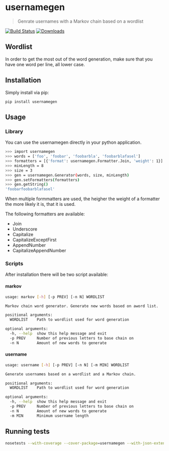 # usernamegen
> Genrate usernames with a Markov chain based on a wordlist

[![Build Status](https://travis-ci.org/stylesuxx/usernamegen.svg?branch=master)](https://travis-ci.org/stylesuxx/usernamegen) [![Downloads](https://img.shields.io/pypi/dm/browserinfo.svg)](https://img.shields.io/pypi/dm/usernamegen.svg)

## Wordlist
In order to get the most out of the word generation, make sure that you have one word per line, all lower case.

## Installation
Simply install via pip:

    pip install usernamegen

## Usage
### Library
You can use the usernamegen directly in your python application.
```bash
>>> import usernamegen
>>> words = ['foo', 'foobar', 'foobarbla', 'foobarblafasel']
>>> formatters = [{'format': usernamegen.Formatter.Join, 'weight': 1}]
>>> minLength = 8
>>> size = 3
>>> gen = usernamegen.Generator(words, size, minLength)
>>> gen.setFormatters(formatters)
>>> gen.getString()
'foobarfoobarblafasel'
```

When multiple formmatters are used, the heigher the weight of a formatter the more likely it is, that it is used.

The following formatters are available:

* Join
* Underscore
* Capitalize
* CapitalizeExceptFirst
* AppendNumber
* CapitalizeAppendNumber

### Scripts
After installation there will be two script available:

#### markov
```bash
usage: markov [-h] [-p PREV] [-n N] WORDLIST

Markov chain word generator. Generate new words based on aword list.

positional arguments:
  WORDLIST    Path to wordlist used for word generation

optional arguments:
  -h, --help  show this help message and exit
  -p PREV     Number of previous letters to base chain on
  -n N        Amount of new words to generate
```

#### username
```bash
usage: username [-h] [-p PREV] [-n N] [-m MIN] WORDLIST

Generate usernames based on a wordlist and a Markov chain.

positional arguments:
  WORDLIST    Path to wordlist used for word generation

optional arguments:
  -h, --help  show this help message and exit
  -p PREV     Number of previous letters to base chain on
  -n N        Amount of new words to generate
  -m MIN      Minimum username length
```

## Running tests
```bash
nosetests --with-coverage --cover-package=usernamegen --with-json-extended
```
